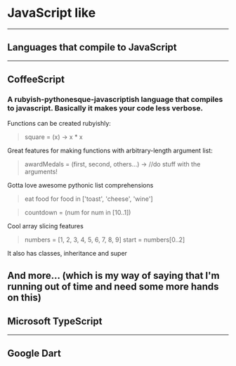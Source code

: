 # JavaScript like

---

## Languages that compile to JavaScript

---

## CoffeeScript

### A rubyish-pythonesque-javascriptish language that compiles to javascript. Basically it makes your code less verbose.

Functions can be created rubyishly: 
> square = (x) -> x * x

Great features for making functions with arbitrary-length argument list:
> awardMedals = (first, second, others...) ->
    //do stuff with the arguments!

Gotta love awesome pythonic list comprehensions
> eat food for food in ['toast', 'cheese', 'wine']

> countdown = (num for num in [10..1])

Cool array slicing features
> numbers = [1, 2, 3, 4, 5, 6, 7, 8, 9]
  start   = numbers[0..2]

It also has classes, inheritance and super

And more... (which is my way of saying that I'm running out of time and need some more hands on this)
---

## Microsoft TypeScript

---

## Google Dart
